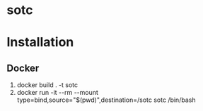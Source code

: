 # sotc

# Installation

## Docker

1. docker build . -t sotc
2. docker run -it --rm --mount type=bind,source="$(pwd)",destination=/sotc sotc /bin/bash
